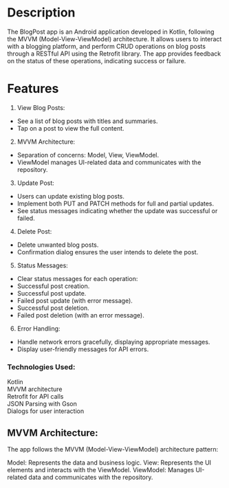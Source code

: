 # Description
The BlogPost app is an Android application developed in Kotlin, following the MVVM (Model-View-ViewModel) architecture. It allows users to interact with a blogging platform, and perform CRUD operations on blog posts through a RESTful API using the Retrofit library. The app provides feedback on the status of these operations, indicating success or failure.

# Features
1. View Blog Posts:<br>
* See a list of blog posts with titles and summaries.<br>
* Tap on a post to view the full content.<be>

2. MVVM Architecture:<br>
* Separation of concerns: Model, View, ViewModel.<br>
* ViewModel manages UI-related data and communicates with the repository.<br>

3. Update Post:<br>
* Users can update existing blog posts.<br>
* Implement both PUT and PATCH methods for full and partial updates.<br>
* See status messages indicating whether the update was successful or failed.<br>

4. Delete Post:<br>
* Delete unwanted blog posts.<br>
* Confirmation dialog ensures the user intends to delete the post.<br>

5. Status Messages:<br>
* Clear status messages for each operation:<br>
* Successful post creation.<br>
* Successful post update.<br>
* Failed post update (with error message).<br>
* Successful post deletion.<br>
* Failed post deletion (with an error message).<br>

6. Error Handling:<br>
* Handle network errors gracefully, displaying appropriate messages.<br>
* Display user-friendly messages for API errors.<br>

### Technologies Used:
Kotlin <br>
MVVM architecture<br>
Retrofit for API calls<br>
JSON Parsing with Gson<br>
Dialogs for user interaction<br>


## MVVM Architecture:
The app follows the MVVM (Model-View-ViewModel) architecture pattern:

Model: Represents the data and business logic.
View: Represents the UI elements and interacts with the ViewModel.
ViewModel: Manages UI-related data and communicates with the repository.
